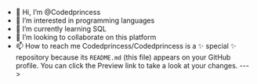 - 👋 Hi, I’m @Codedprincess
- 👀 I’m interested in programming languages
- 🌱 I’m currently learning SQL
- 💞️ I’m looking to collaborate on this platform
- 📫 How to reach me Codedprincess/Codedprincess is a ✨ special ✨ repository because its `README.md` (this file) appears on your GitHub profile.
You can click the Preview link to take a look at your changes.
--->

